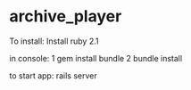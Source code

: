 # archive_player
To install:
Install ruby 2.1

in console:
1 gem install bundle
2 bundle install

to start app: 
 rails server
